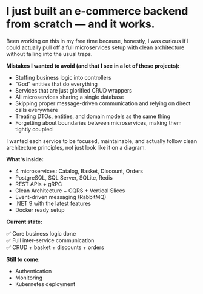 # I just built an e-commerce backend from scratch — and it works.

Been working on this in my free time because, honestly, I was curious if I could actually pull off a full microservices setup with clean architecture without falling into the usual traps.

**Mistakes I wanted to avoid (and that I see in a lot of these projects):**

- Stuffing business logic into controllers
- "God" entities that do everything
- Services that are just glorified CRUD wrappers
- All microservices sharing a single database
- Skipping proper message-driven communication and relying on direct calls everywhere
- Treating DTOs, entities, and domain models as the same thing
- Forgetting about boundaries between microservices, making them tightly coupled

I wanted each service to be focused, maintainable, and actually follow clean architecture principles, not just look like it on a diagram.

**What's inside:**

- 4 microservices: Catalog, Basket, Discount, Orders
- PostgreSQL, SQL Server, SQLite, Redis
- REST APIs + gRPC
- Clean Architecture + CQRS + Vertical Slices
- Event-driven messaging (RabbitMQ)
- .NET 9 with the latest features
- Docker ready setup

**Current state:**

✅ Core business logic done  
✅ Full inter-service communication  
✅ CRUD + basket + discounts + orders

**Still to come:**

- Authentication
- Monitoring  
- Kubernetes deployment


